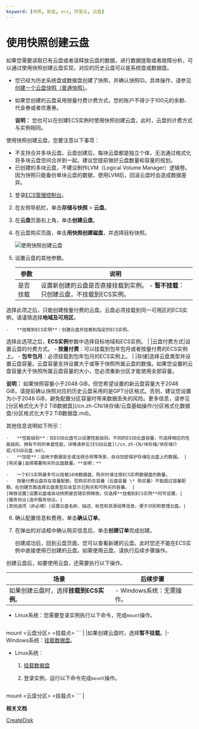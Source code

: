 ```yaml
---
keyword: [快照, 新盘, ecs, 阿里云, 云盘]
---
```


# 使用快照创建云盘

如果您需要读取已有云盘或者误释放云盘的数据，进行数据提取或者故障分析，可以通过使用快照创建云盘实现，对应的历史云盘可以是系统盘或数据盘。

-   您已经为历史系统盘或数据盘创建了快照，并确认快照ID。具体操作，请参见[创建一个云盘快照（普通快照）](/cn.zh-CN/快照/使用快照/创建一个云盘快照（普通快照）.md)。
-   如果您创建的云盘采用按量付费计费方式，您的账户不得少于100元的余额、代金券或者优惠券。

    **说明：** 您也可以在创建ECS实例时使用快照创建云盘，此时，云盘的计费方式与实例相同。


使用快照创建云盘，您要注意以下事项：

-   不支持合并多块云盘。云盘创建后，每块云盘都是独立个体，无法通过格式化将多块云盘空间合并到一起。建议您提前做好云盘数量和容量的规划。
-   已创建的多块云盘，不建议制作LVM（Logical Volume Manager）逻辑卷。因为快照只能备份单块云盘的数据，使用LVM后，回滚云盘时会造成数据差异。

1.  登录[ECS管理控制台](https://ecs.console.aliyun.com)。

2.  在左侧导航栏，单击**存储与快照** \> **云盘**。

3.  在**云盘**页面右上角，单击**创建云盘**。

4.  在云盘购买页面，单击**用快照创建磁盘**，并选择目标快照。

    ![使用快照创建云盘](https://static-aliyun-doc.oss-accelerate.aliyuncs.com/assets/img/zh-CN/4063359951/p4416.png)

5.  设置云盘的其他参数。

    |参数|说明|
    |--|--|
    |是否挂载|设置新创建的云盘是否直接挂载到实例。    -   **暂不挂载**：只创建云盘，不挂载到ECS实例。

选择此项之后，只能创建按量付费的云盘。云盘必须挂载到同一可用区的ECS实例，请谨慎选择**地域及可用区**。

    -   **挂载到ECS实例**：创建云盘并挂载到指定的ECS实例。

选择此选项之后，**ECS实例**参数中选择目标地域和ECS实例。 |
    |云盘付费方式|设置云盘的付费方式。    -   **按量付费**：可以挂载到包年包月或者按量付费的ECS实例上。
    -   **包年包月**：必须挂载到包年包月的ECS实例上。 |
    |存储|选择云盘类型并设置云盘容量。云盘容量支持设置大于或等于快照所属云盘的数值。如果您设置的云盘容量大于快照所属云盘容量的大小，您必须重新分区才能使用全部容量。

**说明：** 如果快照容量小于2048 GiB，但您希望设置的新云盘容量大于2048 GiB，请提前确认快照对应的历史云盘采用的是GPT分区格式。否则，建议您设置为小于2048 GiB，避免配置分区容量时带来数据丢失的风险。更多信息，请参见[分区格式化大于2 TiB数据盘](/cn.zh-CN/块存储/云盘基础操作/分区格式化数据盘/分区格式化大于2 TiB数据盘.md)。

其他信息说明如下所示：

    -   **性能级别**：仅ESSD云盘可以设置性能级别。不同的ESSD云盘容量，可选择相应的性能级别，拥有不同的单盘性能，详情请参见[ESSD云盘](/cn.zh-CN/块存储/块存储介绍/ESSD云盘.md)。
    -   **加密**：适用于数据安全或法规合规等场景，自动加密保护存储在云盘上的数据。 |
    |购买量|选择需要购买的云盘数量。**说明：**

    -   一个ECS实例最多可以挂载16块数据盘，购买时请注意ECS实例数据盘的数量。
    -   按量付费云盘存在容量配额，您购买的总容量（云盘容量 \* 购买量）不能超过容量配额。在创建页面选择云盘类型后会显示已购买和可购买的容量。 |
    |释放设置|设置云盘或自动快照是否随实例释放。仅选择**挂载到ECS实例**时可设置。|
    |服务协议|选中服务协议。|
    |其他选项（非必填）|设置云盘名称、描述、标签和资源组等信息，便于识别和管理云盘。|

6.  确认配置信息和费用，单击**确认订单**。

7.  在弹出的对话框中确认购买信息后，单击**创建订单**完成创建。

    创建成功后，回到云盘页面，您可以查看新建的云盘。此时您还不能在ECS实例中直接使用已创建的云盘。如需使用云盘，请执行后续步骤操作。


创建云盘后，如要使用云盘，还需要执行以下操作。

|场景|后续步骤|
|--|----|
|如果创建云盘时，选择**挂载到ECS实例**。|-   Windows系统：无需操作。
-   Linux系统：您需要登录实例执行以下命令，完成`mount`操作。

    ```
mount <云盘分区> <挂载点>
    ``` |
|如果创建云盘时，选择**暂不挂载**。|-   Windows系统：[挂载数据盘](/cn.zh-CN/块存储/云盘基础操作/挂载数据盘.md)。
-   Linux系统：
    1.  [挂载数据盘](/cn.zh-CN/块存储/云盘基础操作/挂载数据盘.md)
    2.  登录实例，运行以下命令完成`mount`操作。

        ```
mount <云盘分区> <挂载点>
        ``` |

**相关文档**  


[CreateDisk](/cn.zh-CN/API参考/块存储/CreateDisk.md)

